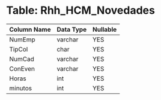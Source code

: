 # Table: Rhh_HCM_Novedades

| Column Name | Data Type | Nullable |
|-------------|-----------|----------|
| NumEmp | varchar | YES |
| TipCol | char | YES |
| NumCad | varchar | YES |
| ConEven | varchar | YES |
| Horas | int | YES |
| minutos | int | YES |
